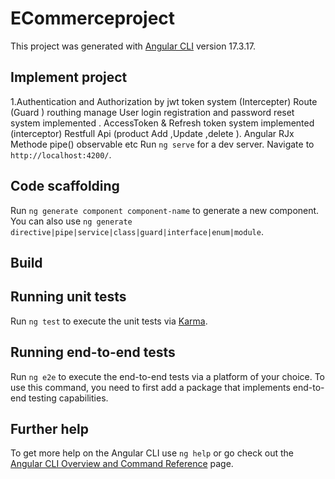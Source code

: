 # ECommerceproject

This project was generated with [Angular CLI](https://github.com/angular/angular-cli) version 17.3.17.

## Implement project
1.Authentication and Authorization by jwt token system (Intercepter)
Route (Guard ) routhing manage
User login registration and password reset system implemented .
AccessToken & Refresh token system implemented (interceptor)
Restfull Api (product Add ,Update ,delete ).
Angular RJx Methode pipe() observable etc
Run `ng serve` for a dev server. Navigate to `http://localhost:4200/`. 

## Code scaffolding

Run `ng generate component component-name` to generate a new component. You can also use `ng generate directive|pipe|service|class|guard|interface|enum|module`.

## Build



## Running unit tests

Run `ng test` to execute the unit tests via [Karma](https://karma-runner.github.io).

## Running end-to-end tests

Run `ng e2e` to execute the end-to-end tests via a platform of your choice. To use this command, you need to first add a package that implements end-to-end testing capabilities.

## Further help

To get more help on the Angular CLI use `ng help` or go check out the [Angular CLI Overview and Command Reference](https://angular.io/cli) page.

